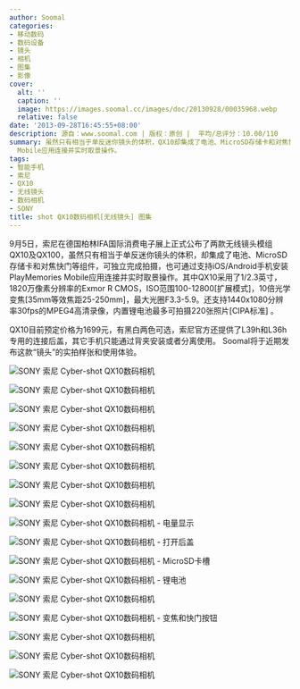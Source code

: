 ```yaml
---
author: Soomal
categories:
- 移动数码
- 数码设备
- 镜头
- 相机
- 图集
- 影像
cover:
  alt: ''
  caption: ''
  image: https://images.soomal.cc/images/doc/20130928/00035968.webp
  relative: false
date: '2013-09-28T16:45:55+08:00'
description: 源自：www.soomal.com | 版权：原创 |  平均/总评分：10.00/110
summary: 虽然只有相当于单反迷你镜头的体积，QX10却集成了电池、MicroSD存储卡和对焦快门等组件，可独立完成拍摄，也可通过支持iOS/Android手机安装PlayMemories
  Mobile应用连接并实时取景操作。
tags:
- 智能手机
- 索尼
- QX10
- 无线镜头
- 数码相机
- SONY
title: shot QX10数码相机[无线镜头] 图集
---
```


9月5日，索尼在德国柏林IFA国际消费电子展上正式公布了两款无线镜头模组QX10及QX100，虽然只有相当于单反迷你镜头的体积，却集成了电池、MicroSD存储卡和对焦快门等组件，可独立完成拍摄，也可通过支持iOS/Android手机安装PlayMemories Mobile应用连接并实时取景操作。其中QX10采用了1/2.3英寸，1820万像素分辨率的Exmor R CMOS，ISO范围100-12800[扩展模式]，10倍光学变焦[35mm等效焦距25-250mm]，最大光圈F3.3-5.9。还支持1440x1080分辨率30fps的MPEG4高清录像，内置锂电池最多可拍摄220张照片[CIPA标准] 。



QX10目前预定价格为1699元，有黑白两色可选，索尼官方还提供了L39h和L36h专用的连接后盖，其它手机只能通过背夹安装或者分离使用。 Soomal将于近期发布这款“镜头”的实拍样张和使用体验。



![SONY 索尼 Cyber-shot QX10数码相机](https://images.soomal.cc/images/doc/20130928/00035951.webp)



![SONY 索尼 Cyber-shot QX10数码相机](https://images.soomal.cc/images/doc/20130928/00035952.webp)



![SONY 索尼 Cyber-shot QX10数码相机](https://images.soomal.cc/images/doc/20130928/00035953.webp)



![SONY 索尼 Cyber-shot QX10数码相机](https://images.soomal.cc/images/doc/20130928/00035954.webp)



![SONY 索尼 Cyber-shot QX10数码相机](https://images.soomal.cc/images/doc/20130928/00035955.webp)



![SONY 索尼 Cyber-shot QX10数码相机](https://images.soomal.cc/images/doc/20130928/00035956.webp)



![SONY 索尼 Cyber-shot QX10数码相机](https://images.soomal.cc/images/doc/20130928/00035957.webp)



![SONY 索尼 Cyber-shot QX10数码相机](https://images.soomal.cc/images/doc/20130928/00035958.webp)



![SONY 索尼 Cyber-shot QX10数码相机 - 电量显示](https://images.soomal.cc/images/doc/20130928/00035959.webp)



![SONY 索尼 Cyber-shot QX10数码相机 - 打开后盖](https://images.soomal.cc/images/doc/20130928/00035960.webp)



![SONY 索尼 Cyber-shot QX10数码相机 - MicroSD卡槽](https://images.soomal.cc/images/doc/20130928/00035961.webp)



![SONY 索尼 Cyber-shot QX10数码相机 - 锂电池](https://images.soomal.cc/images/doc/20130928/00035962.webp)



![SONY 索尼 Cyber-shot QX10数码相机](https://images.soomal.cc/images/doc/20130928/00035963.webp)



![SONY 索尼 Cyber-shot QX10数码相机 - 变焦和快门按钮](https://images.soomal.cc/images/doc/20130928/00035964.webp)



![SONY 索尼 Cyber-shot QX10数码相机](https://images.soomal.cc/images/doc/20130928/00035965.webp)



![SONY 索尼 Cyber-shot QX10数码相机](https://images.soomal.cc/images/doc/20130928/00035966.webp)



![SONY 索尼 Cyber-shot QX10数码相机](https://images.soomal.cc/images/doc/20130928/00035967.webp)